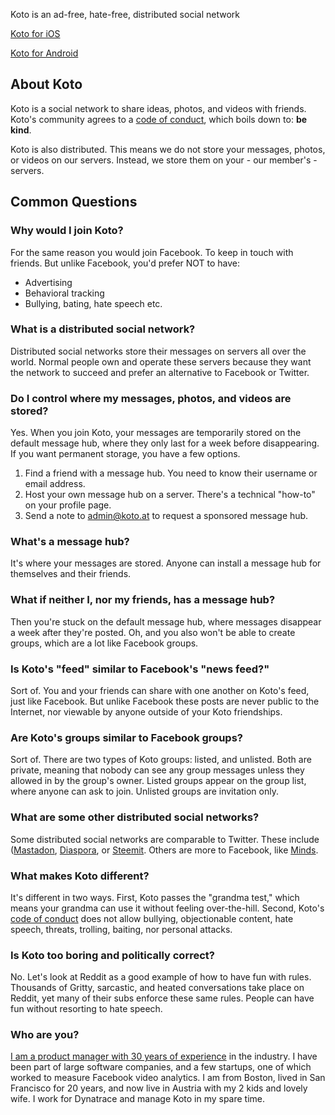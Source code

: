 
Koto is an ad-free, hate-free, distributed social network

[Koto for iOS](https://apps.apple.com/us/app/koto-social-network/id1530633715)

[Koto for Android](https://play.google.com/store/apps/details?id=koto.at)

## About Koto

Koto is a social network to share ideas, photos, and videos with friends. Koto's community agrees to a [code of conduct](conduct.md), which boils down to: **be kind**.

Koto is also distributed. This means we do not store your messages, photos, or videos on our servers. Instead, we store them on your - our member's - servers.

## Common Questions

### Why would I join Koto?

For the same reason you would join Facebook. To keep in touch with friends. But unlike Facebook, you'd prefer NOT to have:

- Advertising
- Behavioral tracking
- Bullying, bating, hate speech etc.

### What is a distributed social network?

Distributed social networks store their messages on servers all over the world. Normal people own and operate these servers because they want the network to succeed and prefer an alternative to Facebook or Twitter.

### Do I control where my messages, photos, and videos are stored?

Yes. When you join Koto, your messages are temporarily stored on the default message hub, where they only last for a week before disappearing. If you want permanent storage, you have a few options.

1. Find a friend with a message hub. You need to know their username or email address.
2. Host your own message hub on a server. There's a technical "how-to" on your profile page.
3. Send a note to admin@koto.at to request a sponsored message hub.

### What's a message hub?

It's where your messages are stored. Anyone can install a message hub for themselves and their friends.

### What if neither I, nor my friends, has a message hub?

Then you're stuck on the default message hub, where messages disappear a week after they're posted. Oh, and you also won't be able to create groups, which are a lot like Facebook groups.

### Is Koto's "feed" similar to Facebook's "news feed?"

Sort of. You and your friends can share with one another on Koto's feed, just like Facebook. But unlike Facebook these posts are never public to the Internet, nor viewable by anyone outside of your Koto friendships.

### Are Koto's groups similar to Facebook groups?

Sort of. There are two types of Koto groups: listed, and unlisted. Both are private, meaning that nobody can see any group messages unless they allowed in by the group's owner. Listed groups appear on the group list, where anyone can ask to join. Unlisted groups are invitation only.

### What are some other distributed social networks?

Some distributed social networks are comparable to Twitter. These include ([Mastadon](https://joinmastodon.org/), [Diaspora](https://diasporafoundation.org/), or [Steemit](https://steemit.com/). Others are more to Facebook, like [Minds](https://www.minds.com/).

### What makes Koto different?

It's different in two ways. First, Koto passes the "grandma test," which means your grandma can use it without feeling over-the-hill. Second, Koto's [code of conduct](conduct.md) does not allow bullying, objectionable content, hate speech, threats, trolling, baiting, nor personal attacks.

### Is Koto too boring and politically correct?

No. Let's look at Reddit as a good example of how to have fun with rules. Thousands of Gritty, sarcastic, and heated conversations take place on Reddit, yet many of their subs enforce these same rules. People can have fun without resorting to hate speech.

### Who are you?

[I am a product manager with 30 years of experience](https://www.linkedin.com/in/mreider/) in the industry. I have been part of large software companies, and a few startups, one of which worked to measure Facebook video analytics. I am from Boston, lived in San Francisco for 20 years, and now live in Austria with my 2 kids and lovely wife. I work for Dynatrace and manage Koto in my spare time.
